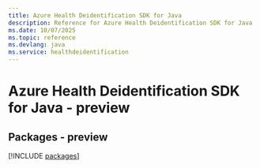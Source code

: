 ```yaml
---
title: Azure Health Deidentification SDK for Java
description: Reference for Azure Health Deidentification SDK for Java
ms.date: 10/07/2025
ms.topic: reference
ms.devlang: java
ms.service: healthdeidentification
---
```

# Azure Health Deidentification SDK for Java - preview
## Packages - preview
[!INCLUDE [packages](health-deidentification-index.md)]
